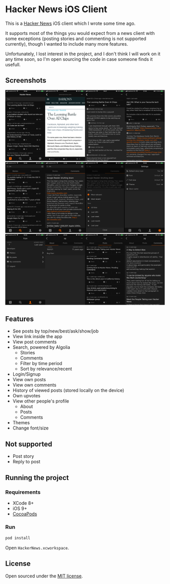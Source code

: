 # Hacker News iOS Client

This is a [Hacker News](https://news.ycombinator.com/) iOS client which I wrote some time ago.

It supports most of the things you would expect from a news client with some exceptions (posting stories and commenting is not supported currently), though I wanted to include many more features.

Unfortunately, I lost interest in the project, and I don't think I will work on it any time soon, so I'm open sourcing the code in case someone finds it usefull.

## Screenshots

![Screenshot 1](./screenshots/screenshot1.png)
![Screenshot 2](./screenshots/screenshot2.png)
![Screenshot 3](./screenshots/screenshot3.png)

## Features

- See posts by top/new/best/ask/show/job
- View link inside the app
- View post comments
- Search, powered by Algolia
	- Stories
	- Comments
	- Filter by time period
	- Sort by relevance/recent
- Login/Signup
- View own posts
- View own comments
- History of viewed posts (stored locally on the device)
- Own upvotes
- View other people's profile
	- About
	- Posts
	- Comments
- Themes
- Change font/size

## Not supported

- Post story
- Reply to post

## Running the project

### Requirements 

- XCode 8+
- iOS 9+
- [CocoaPods](https://cocoapods.org/)

### Run

```bash
pod install
```

Open `HackerNews.xcworkspace`.

## License

Open sourced under the [MIT license](./LICENSE.md).